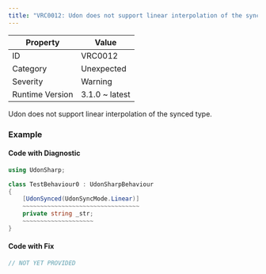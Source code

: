 ```yaml
---
title: "VRC0012: Udon does not support linear interpolation of the synced type"
---
```


| Property        | Value          |
| --------------- | -------------- |
| ID              | VRC0012        |
| Category        | Unexpected     |
| Severity        | Warning        |
| Runtime Version | 3.1.0 ~ latest |

Udon does not support linear interpolation of the synced type\.

### Example

#### Code with Diagnostic

```csharp
using UdonSharp;

class TestBehaviour0 : UdonSharpBehaviour
{
    [UdonSynced(UdonSyncMode.Linear)]
    ~~~~~~~~~~~~~~~~~~~~~~~~~~~~~~~~~
    private string _str;
    ~~~~~~~~~~~~~~~~~~~~
}
```

#### Code with Fix

```csharp
// NOT YET PROVIDED
```
